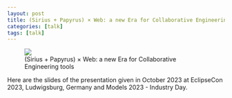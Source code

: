 ```yaml
---
layout: post
title: (Sirius + Papyrus) × Web: a new Era for Collaborative Engineering tools
categories: [talk]
tags: [talk]
---
```


<figure>
    <a href="https://cedric.brun.io/talks/EclipseCon2023/EclipseCon_SiriusPapyrus_Web.pdf"><img src="{{ site.url }}/talks/EclipseCon2023/thumbnail.png"></a>
    <figcaption>(Sirius + Papyrus) × Web: a new Era for Collaborative Engineering tools</figcaption>
</figure>
Here are the slides of the presentation given in October 2023 at EclipseCon 2023, Ludwigsburg, Germany and Models 2023 - Industry Day.
